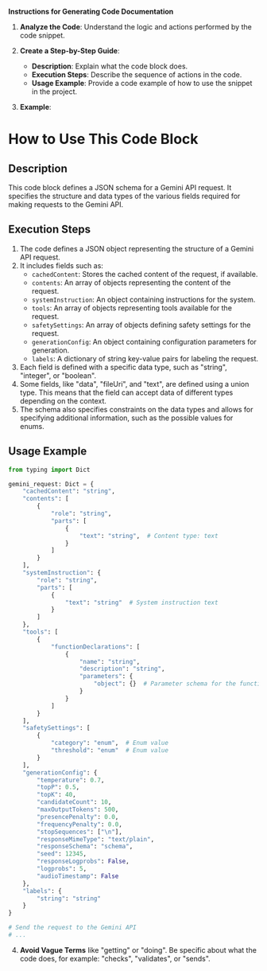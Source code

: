 **Instructions for Generating Code Documentation**

1. **Analyze the Code**: Understand the logic and actions performed by the code snippet.

2. **Create a Step-by-Step Guide**:
    - **Description**: Explain what the code block does.
    - **Execution Steps**: Describe the sequence of actions in the code.
    - **Usage Example**: Provide a code example of how to use the snippet in the project.

3. **Example**:

How to Use This Code Block
=========================================================================================

Description
-------------------------
This code block defines a JSON schema for a Gemini API request. It specifies the structure and data types of the various fields required for making requests to the Gemini API. 

Execution Steps
-------------------------
1. The code defines a JSON object representing the structure of a Gemini API request.
2. It includes fields such as:
    - `cachedContent`: Stores the cached content of the request, if available.
    - `contents`: An array of objects representing the content of the request.
    - `systemInstruction`: An object containing instructions for the system.
    - `tools`: An array of objects representing tools available for the request.
    - `safetySettings`: An array of objects defining safety settings for the request.
    - `generationConfig`: An object containing configuration parameters for generation.
    - `labels`: A dictionary of string key-value pairs for labeling the request.
3. Each field is defined with a specific data type, such as "string", "integer", or "boolean".
4. Some fields, like "data", "fileUri", and "text", are defined using a union type. This means that the field can accept data of different types depending on the context.
5. The schema also specifies constraints on the data types and allows for specifying additional information, such as the possible values for enums.

Usage Example
-------------------------
```python
from typing import Dict

gemini_request: Dict = {
    "cachedContent": "string",
    "contents": [
        {
            "role": "string",
            "parts": [
                {
                    "text": "string",  # Content type: text
                }
            ]
        }
    ],
    "systemInstruction": {
        "role": "string",
        "parts": [
            {
                "text": "string"  # System instruction text
            }
        ]
    },
    "tools": [
        {
            "functionDeclarations": [
                {
                    "name": "string",
                    "description": "string",
                    "parameters": {
                        "object": {}  # Parameter schema for the function
                    }
                }
            ]
        }
    ],
    "safetySettings": [
        {
            "category": "enum",  # Enum value
            "threshold": "enum"  # Enum value
        }
    ],
    "generationConfig": {
        "temperature": 0.7,
        "topP": 0.5,
        "topK": 40,
        "candidateCount": 10,
        "maxOutputTokens": 500,
        "presencePenalty": 0.0,
        "frequencyPenalty": 0.0,
        "stopSequences": ["\n"],
        "responseMimeType": "text/plain",
        "responseSchema": "schema",
        "seed": 12345,
        "responseLogprobs": False,
        "logprobs": 5,
        "audioTimestamp": False
    },
    "labels": {
        "string": "string"
    }
}

# Send the request to the Gemini API
# ...
```

4. **Avoid Vague Terms** like "getting" or "doing". Be specific about what the code does, for example: "checks", "validates", or "sends".